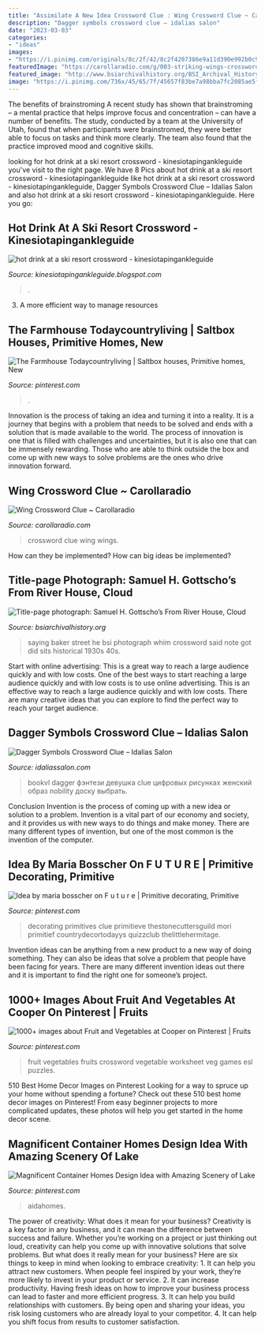 ```yaml
---
title: "Assimilate A New Idea Crossword Clue : Wing Crossword Clue ~ Carollaradio"
description: "Dagger symbols crossword clue – idalias salon"
date: "2023-03-03"
categories:
- "ideas"
images:
- "https://i.pinimg.com/originals/8c/2f/42/8c2f4207386e9a11d390e992b0c9711e.png"
featuredImage: "https://carollaradio.com/g/003-striking-wings-crossword-clue-high-definition.jpg"
featured_image: "http://www.bsiarchivalhistory.org/BSI_Archival_History/Woodys_pt_1_files/droppedImage_11.png"
image: "https://i.pinimg.com/736x/45/65/7f/45657f83be7a98bba7fc2085ae5f019b--container-home-designs-container-houses.jpg"
---
```



The benefits of brainstroming
A recent study has shown that brainstroming – a mental practice that helps improve focus and concentration – can have a number of benefits. The study, conducted by a team at the University of Utah, found that when participants were brainstromed, they were better able to focus on tasks and think more clearly. The team also found that the practice improved mood and cognitive skills.

	

		
looking for hot drink at a ski resort crossword - kinesiotapingankleguide you've visit to the right page. We have 8 Pics about hot drink at a ski resort crossword - kinesiotapingankleguide like hot drink at a ski resort crossword - kinesiotapingankleguide, Dagger Symbols Crossword Clue – Idalias Salon and also hot drink at a ski resort crossword - kinesiotapingankleguide. Here you go:
		
    
## Hot Drink At A Ski Resort Crossword - Kinesiotapingankleguide

<img loading=lazy src="https://i.pinimg.com/736x/cb/7a/bb/cb7abba9f3d1ab55daec52d76b147578--pumpkin-cards-wedding-place-cards.jpg" onerror="this.onerror=null;this.src='https://tse2.mm.bing.net/th?id=OIP.ox86xoB9fEp5JLjxm1j_3wETGc&amp;pid=15.1';" alt="hot drink at a ski resort crossword - kinesiotapingankleguide">

_Source: kinesiotapingankleguide.blogspot.com_

>. 

	

3. A more efficient way to manage resources

    
## The Farmhouse Todaycountryliving | Saltbox Houses, Primitive Homes, New

<img loading=lazy src="https://i.pinimg.com/474x/bd/2f/8b/bd2f8bfd34f0a6996b2cee2bd422892b.jpg" onerror="this.onerror=null;this.src='https://tse3.mm.bing.net/th?id=OIP._vstV_08WfekXfX9ETQA9gAAAA&amp;pid=15.1';" alt="The Farmhouse Todaycountryliving | Saltbox houses, Primitive homes, New">

_Source: pinterest.com_

>. 

	

Innovation is the process of taking an idea and turning it into a reality. It is a journey that begins with a problem that needs to be solved and ends with a solution that is made available to the world. The process of innovation is one that is filled with challenges and uncertainties, but it is also one that can be immensely rewarding. Those who are able to think outside the box and come up with new ways to solve problems are the ones who drive innovation forward.

    
## Wing Crossword Clue ~ Carollaradio

<img loading=lazy src="https://carollaradio.com/g/003-striking-wings-crossword-clue-high-definition.jpg" onerror="this.onerror=null;this.src='https://tse1.mm.bing.net/th?id=OIP.6owzbyloTyFzmh_i09l_VwHaF8&amp;pid=15.1';" alt="Wing Crossword Clue ~ Carollaradio">

_Source: carollaradio.com_

>crossword clue wing wings. 

	

How can they be implemented?
How can big ideas be implemented?

    
## Title-page Photograph: Samuel H. Gottscho’s From River House, Cloud

<img loading=lazy src="http://www.bsiarchivalhistory.org/BSI_Archival_History/Woodys_pt_1_files/droppedImage_11.png" onerror="this.onerror=null;this.src='https://tse1.mm.bing.net/th?id=OIP.0MO0qWBsyz2zJBiUiA805gAAAA&amp;pid=15.1';" alt="Title-page photograph: Samuel H. Gottscho’s From River House, Cloud">

_Source: bsiarchivalhistory.org_

>saying baker street he bsi photograph whim crossword said note got did sits historical 1930s 40s. 

	

Start with online advertising: This is a great way to reach a large audience quickly and with low costs.
One of the best ways to start reaching a large audience quickly and with low costs is to use online advertising. This is an effective way to reach a large audience quickly and with low costs. There are many creative ideas that you can explore to find the perfect way to reach your target audience.

    
## Dagger Symbols Crossword Clue – Idalias Salon

<img loading=lazy src="https://i.pinimg.com/originals/8c/2f/42/8c2f4207386e9a11d390e992b0c9711e.png" onerror="this.onerror=null;this.src='https://tse4.mm.bing.net/th?id=OIP.cvu7v9M4rTyGnF4va2406wHaLU&amp;pid=15.1';" alt="Dagger Symbols Crossword Clue – Idalias Salon">

_Source: idaliassalon.com_

>bookvl dagger фэнтези девушка clue цифровых рисунках женский образ nobility доску выбрать. 

	

Conclusion
Invention is the process of coming up with a new idea or solution to a problem. Invention is a vital part of our economy and society, and it provides us with new ways to do things and make money. There are many different types of invention, but one of the most common is the invention of the computer.

    
## Idea By Maria Bosscher On F U T U R E | Primitive Decorating, Primitive

<img loading=lazy src="https://i.pinimg.com/originals/70/8f/2c/708f2cdabb1fc029d5cd84a3b8af64d9.jpg" onerror="this.onerror=null;this.src='https://tse2.mm.bing.net/th?id=OIP.uojSrNWM8Nd2eL7l580lMwHaJ4&amp;pid=15.1';" alt="Idea by maria bosscher on F u t u r e | Primitive decorating, Primitive">

_Source: pinterest.com_

>decorating primitives clue primitieve thestonecuttersguild mori primitief countrydecortodayys quizzclub thelittlehermitage. 

	

Invention ideas can be anything from a new product to a new way of doing something. They can also be ideas that solve a problem that people have been facing for years. There are many different invention ideas out there and it is important to find the right one for someone’s project.

    
## 1000+ Images About Fruit And Vegetables At Cooper On Pinterest | Fruits

<img loading=lazy src="https://s-media-cache-ak0.pinimg.com/236x/7f/11/f7/7f11f7411a7de8af76d341d53d85699a.jpg" onerror="this.onerror=null;this.src='https://tse3.mm.bing.net/th?id=OIP.fp2Nt-xmVRxrEhgCwopfpwHaKh&amp;pid=15.1';" alt="1000+ images about Fruit and Vegetables at Cooper on Pinterest | Fruits">

_Source: pinterest.com_

>fruit vegetables fruits crossword vegetable worksheet veg games esl puzzles. 

	

510 Best Home Decor Images on Pinterest
Looking for a way to spruce up your home without spending a fortune? Check out these 510 best home decor images on Pinterest! From easy beginner projects to more complicated updates, these photos will help you get started in the home decor scene.

    
## Magnificent Container Homes Design Idea With Amazing Scenery Of Lake

<img loading=lazy src="https://i.pinimg.com/736x/45/65/7f/45657f83be7a98bba7fc2085ae5f019b--container-home-designs-container-houses.jpg" onerror="this.onerror=null;this.src='https://tse1.mm.bing.net/th?id=OIP.yCaUgQG3re_VyylEWBiNBgHaE0&amp;pid=15.1';" alt="Magnificent Container Homes Design Idea with Amazing Scenery of Lake">

_Source: pinterest.com_

>aidahomes. 

	

The power of creativity: What does it mean for your business?
Creativity is a key factor in any business, and it can mean the difference between success and failure. Whether you’re working on a project or just thinking out loud, creativity can help you come up with innovative solutions that solve problems. But what does it really mean for your business? Here are six things to keep in mind when looking to embrace creativity: 1. It can help you attract new customers. When people feel inspired by your work, they’re more likely to invest in your product or service. 2. It can increase productivity. Having fresh ideas on how to improve your business process can lead to faster and more efficient progress. 3. It can help you build relationships with customers. By being open and sharing your ideas, you risk losing customers who are already loyal to your competitor. 4. It can help you shift focus from results to customer satisfaction.

